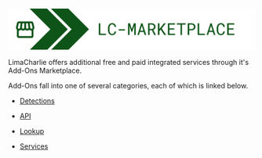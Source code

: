 
![image 'lc-marketplace'](./images/lc-marketplace.png)

LimaCharlie offers additional free and paid integrated services through it's Add-Ons Marketplace.

Add-Ons fall into one of several categories, each of which is linked below.

* [Detections](./addon-detections.md)

* [API](./addon-api.md)

* [Lookup](./addon-lookup.md)

* [Services](./addon-services.md)



